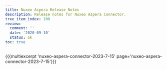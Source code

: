 ```yaml
---
title: Nuxeo Aspera Release Notes
description: Release notes for Nuxeo Aspera Connector.
tree_item_index: 100
review:
  comment: ''
  date: '2020-09-10'
  status: ok
toc: true
---
```


{{{multiexcerpt 'nuxeo-aspera-connector-2023-7-15' page='nuxeo-aspera-connector-2023-7-15'}}}
